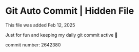 # Git Auto Commit | Hidden File

This file was added Feb 12, 2025

Just for fun and keeping my daily git commit active 🤪

commit number: 2642380
